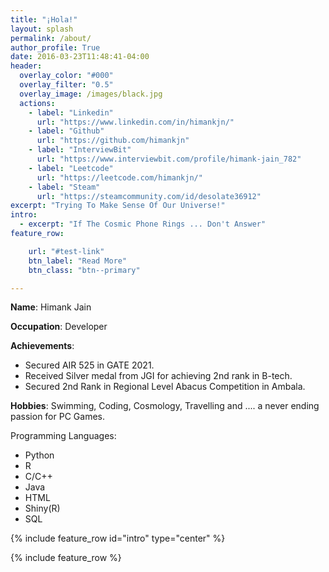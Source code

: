```yaml
---
title: "¡Hola!"
layout: splash
permalink: /about/
author_profile: True
date: 2016-03-23T11:48:41-04:00
header:
  overlay_color: "#000"
  overlay_filter: "0.5"
  overlay_image: /images/black.jpg
  actions:
    - label: "Linkedin"
      url: "https://www.linkedin.com/in/himankjn/"
    - label: "Github"
      url: "https://github.com/himankjn"
    - label: "InterviewBit"
      url: "https://www.interviewbit.com/profile/himank-jain_782"
    - label: "Leetcode"
      url: "https://leetcode.com/himankjn/"      
    - label: "Steam"
      url: "https://steamcommunity.com/id/desolate36912"
excerpt: "Trying To Make Sense Of Our Universe!"
intro:
  - excerpt: "If The Cosmic Phone Rings ... Don't Answer"
feature_row:

    url: "#test-link"
    btn_label: "Read More"
    btn_class: "btn--primary"

---
```

**Name**: Himank Jain

**Occupation**: Developer

**Achievements**: 
* Secured AIR 525 in GATE 2021.
* Received Silver medal from JGI for achieving 2nd rank in B-tech.
* Secured 2nd Rank in Regional Level Abacus Competition in Ambala.

**Hobbies**: Swimming, Coding, Cosmology, Travelling and .... a never ending passion for PC Games.

Programming Languages:
* Python
* R
* C/C++
* Java
* HTML
* Shiny(R)
* SQL

{% include feature_row id="intro" type="center" %}

{% include feature_row %}